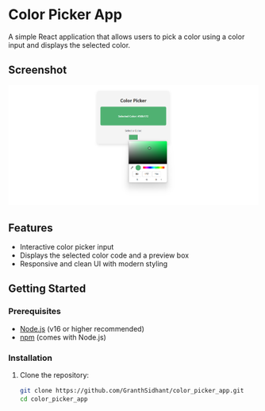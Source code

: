 # Color Picker App

A simple React application that allows users to pick a color using a color input and displays the selected color.

## Screenshot

![Color Picker Screenshot](color-picker.png)

## Features

- Interactive color picker input
- Displays the selected color code and a preview box
- Responsive and clean UI with modern styling

## Getting Started

### Prerequisites

- [Node.js](https://nodejs.org/) (v16 or higher recommended)
- [npm](https://www.npmjs.com/) (comes with Node.js)

### Installation

1. Clone the repository:
   ```sh
   git clone https://github.com/GranthSidhant/color_picker_app.git
   cd color_picker_app